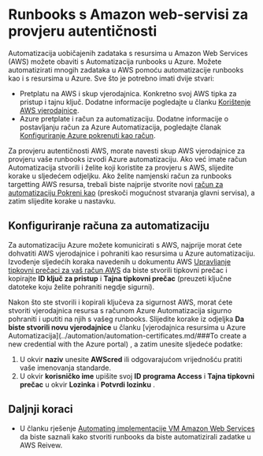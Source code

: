 <properties
   pageTitle="Konfiguriranje provjere autentičnosti uz Amazon web-servisi | Microsoft Azure"
   description="U ovom se članku opisuje kako stvoriti i provjeru vjerodajnica programa AWS za runbooks u automatizaciji Azure Upravljanje resursima AWS."
   services="automation"
   documentationCenter=""
   authors="mgoedtel"
   manager="jwhit"
   editor="tysonn"
   keywords="Provjera autentičnosti aws konfiguriranje aws"/>
<tags
   ms.service="automation"
   ms.workload="tbd"
   ms.tgt_pltfrm="na"
   ms.devlang="na"
   ms.topic="get-started-article"
   ms.date="09/12/2016"
   ms.author="magoedte"/>

# <a name="authenticate-runbooks-with-amazon-web-services"></a>Runbooks s Amazon web-servisi za provjeru autentičnosti
Automatizacija uobičajenih zadataka s resursima u Amazon Web Services (AWS) možete obaviti s Automatizacija runbooks u Azure.  Možete automatizirati mnogih zadataka u AWS pomoću automatizacije runbooks kao i s resursima u Azure.  Sve što je potrebno imati dvije stvari:

* Pretplatu na AWS i skup vjerodajnica.  Konkretno svoj AWS tipka za pristup i tajnu ključ.  Dodatne informacije pogledajte u članku [Korištenje AWS vjerodajnice](http://docs.aws.amazon.com/powershell/latest/userguide/specifying-your-aws-credentials.html).
* Azure pretplate i račun za automatizaciju.  Dodatne informacije o postavljanju račun za Azure Automatizacija, pogledajte članak [Konfiguriranje Azure pokrenuti kao račun](../automation/automation-sec-configure-azure-runas-account.md).  

Za provjeru autentičnosti AWS, morate navesti skup AWS vjerodajnice za provjeru vaše runbooks izvodi Azure automatizaciju. Ako već imate račun Automatizacija stvorili i želite koji koristite za provjeru s AWS, slijedite korake u sljedećem odjeljku.  Ako želite namjenski račun za runbooks targetting AWS resursa, trebali biste najprije stvorite novi [račun za automatizaciju Pokreni kao](../automation/automation-sec-configure-azure-runas-account.md) (preskoči mogućnost stvaranja glavni servisa), a zatim slijedite korake u nastavku.

## <a name="configure-automation-account"></a>Konfiguriranje računa za automatizaciju
Za automatizaciju Azure možete komunicirati s AWS, najprije morat ćete dohvatiti AWS vjerodajnice i pohraniti kao resursima u Azure automatizaciju.  Izvođenje sljedećih koraka navedenih u dokumentu AWS [Upravljanje tipkovni prečaci za vaš račun AWS](http://docs.aws.amazon.com/general/latest/gr/managing-aws-access-keys.html) da biste stvorili tipkovni prečac i kopirajte **ID ključ za pristup** i **Tajna tipkovni prečac** (preuzeti ključne datoteke koju želite pohraniti negdje sigurni).

Nakon što ste stvorili i kopirali ključeva za sigurnost AWS, morat ćete stvoriti vjerodajnica resursa s računom Azure Automatizacija sigurno pohraniti i uputiti na njih s vašeg runbooks.  Slijedite korake iz odjeljka **Da biste stvorili novu vjerodajnice** u članku [vjerodajnica resursima u Azure Automatizacija](../automation/automation-certificates.md/###To create a new credential with the Azure portal) , a zatim unesite sljedeće podatke:

1. U okvir **naziv** unesite **AWScred** ili odgovarajućom vrijednošću pratiti vaše imenovanja standarde.  
2. U okvir **korisničko ime** upišite svoj **ID programa Access** i **Tajna tipkovni prečac** u okvir **Lozinka** i **Potvrdi lozinku** .   

## <a name="next-steps"></a>Daljnji koraci

- U članku rješenje [Automating implementacije VM Amazon Web Services](../automation/automation-scenario-aws-deployment.md) da biste saznali kako stvoriti runbooks da biste automatizirali zadatke u AWS Reivew.
